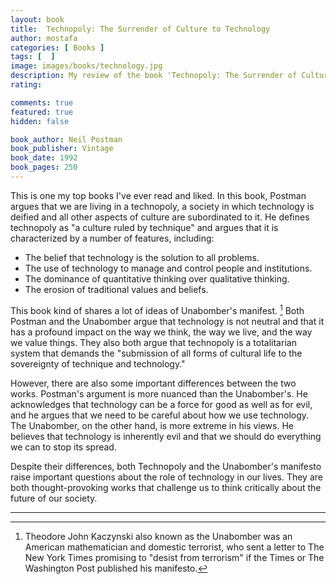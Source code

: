 ```yaml
---
layout: book
title:  Technopoly: The Surrender of Culture to Technology
author: mostafa
categories: [ Books ]
tags: [  ]
image: images/books/technology.jpg
description: My review of the book 'Technopoly: The Surrender of Culture to Technology', by 'Neil Postman'
rating:

comments: true
featured: true
hidden: false

book_author: Neil Postman
book_publisher: Vintage
book_date: 1992
book_pages: 250
---
```


This is one my top books I've ever read and liked. In this book, Postman argues that we are living in a technopoly, a society in which technology is deified and all other aspects of culture are subordinated to it. He defines technopoly as "a culture ruled by technique" and argues that it is characterized by a number of features, including:

- The belief that technology is the solution to all problems.
- The use of technology to manage and control people and institutions.
- The dominance of quantitative thinking over qualitative thinking.
- The erosion of traditional values and beliefs.

This book kind of shares a lot of ideas of Unabomber's manifest. [^1] Both Postman and the Unabomber argue that technology is not neutral and that it has a profound impact on the way we think, the way we live, and the way we value things. They also both argue that technopoly is a totalitarian system that demands the "submission of all forms of cultural life to the sovereignty of technique and technology."

However, there are also some important differences between the two works. Postman's argument is more nuanced than the Unabomber's. He acknowledges that technology can be a force for good as well as for evil, and he argues that we need to be careful about how we use technology. The Unabomber, on the other hand, is more extreme in his views. He believes that technology is inherently evil and that we should do everything we can to stop its spread.

Despite their differences, both Technopoly and the Unabomber's manifesto raise important questions about the role of technology in our lives. They are both thought-provoking works that challenge us to think critically about the future of our society.

---

[^1]: Theodore John Kaczynski also known as the Unabomber was an American mathematician and domestic terrorist, who sent a letter to The New York Times promising to "desist from terrorism" if the Times or The Washington Post published his manifesto.
